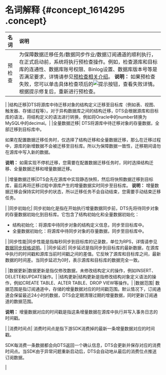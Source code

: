 # 名词解释 {#concept_1614295 .concept}

|名词|说明|
|:-|:-|
|预检查|为保障数据迁移任务/数据同步作业/数据订阅通道的顺利执行，在正式启动前，系统将执行预检查操作。例如，检查源库和目标库的连通性、数据库账号权限、Binlog设置、数据库版本号等是否满足要求，详情请参见[预检查相关介绍](../cn.zh-CN/用户指南/数据迁移/预检查及修复方法/源库连接性检查.md#)。 **说明：** 如果预检查失败，您可以单击具体检查项后的![提示按钮](http://static-aliyun-doc.oss-cn-hangzhou.aliyuncs.com/assets/img/17095/156583109747468_zh-CN.png)，查看失败详情。根据提示修复后，重新进行预检查。

 |
|结构迁移|DTS将源库中待迁移对象的结构定义迁移至目标库（例如表、视图、触发器、存储过程等）。对于异构数据库之间的结构迁移，DTS会根据源库和目标库的语法，将结构定义的语法进行转换，例如将Oracle中的number转换为MySQL中的decimal。|
|全量数据迁移| DTS将源库中待迁移对象的存量数据，全部迁移到目标库中。

 如果在配置数据迁移任务时，仅选择了结构迁移和全量数据迁移，那么在迁移过程中，源库的新增数据不会被迁移至目标库。所以为保障数据一致性，迁移期间请勿在源库中写入新的数据。

 **说明：** 如需实现不停机迁移，您需要在配置数据迁移任务时，同时选择结构迁移、全量数据迁移和增量数据迁移。

 |
|增量数据迁移|DTS会先在源库中实现静态快照，然后将快照数据迁移到目标库，最后再将迁移过程中源库产生的增量数据实时同步至目标库。 **说明：** 增量数据迁移会保持实时同步的状态，所以迁移任务不会自动结束，您需要手动结束迁移任务。

 |
|同步初始化| 同步初始化是指在开始执行增量数据同步前，DTS先将待同步对象的存量数据初始化到目标库。它包含了结构初始化和全量数据初始化：

 -   结构初始化：将源库中待同步对象的结构定义信息，同步至目标库中。
-   全量数据初始化：将源库中待同步对象的存量数据，同步至目标库中。

 |
|同步性能|同步性能是指每秒同步到目标库的记录数，单位为RPS，详情请参见[数据同步规格说明](cn.zh-CN/产品简介/规格说明/数据同步规格说明.md#)。|
|同步延迟| 同步延迟是指同步到目标库的最新数据，在源库中执行的时间戳和源库当前时间戳之间的差值。它反映了源库和目标库之间，最新数据的时间差。当同步延迟为0时，表示源库和目标库的数据完全一致。

 |
|数据更新|数据更新是指仅修改数据，未修改结构定义的操作，例如INSERT、DELETE和UPDATE操作。|
|结构更新|结构更新是指修改结构对象定义语法的操作，例如CREATE TABLE、ALTER TABLE、DROP VIEW等操作。|
|数据范围| 数据范围是指订阅通道中，存储的增量数据对应的时间戳范围。默认情况下，订阅通道会保留最近24小时的数据，DTS会定期清理过期的增量数据，同时更新订阅通道的数据范围。

 **说明：** 增量数据对应的时间戳是指这条增量数据在源库中执行并写入事务日志的时间戳。

 |
|消费时间点| 消费时间点是指下游SDK消费掉的最新一条增量数据对应的时间戳。

 SDK每消费一条数据都会向DTS返回一个确认信息，DTS会更新并保存对应的消费时间点。当SDK由于异常问题重新启动后，DTS会自动地从最后的消费位点推送订阅数据。

 |

